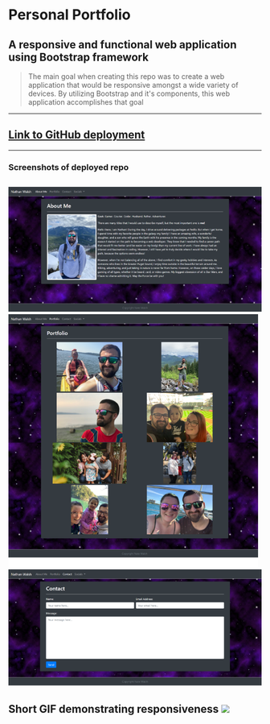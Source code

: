 # Personal Portfolio
## A responsive and functional web application using Bootstrap framework

> The main goal when creating this repo was to create a web application that would be responsive amongst a wide variety of devices. By utilizing Bootstrap and it's components, this web application accomplishes that goal   
---
## [Link to GitHub deployment](https://nathanjamis.github.io/Portfolio/)
---
### Screenshots of deployed repo
![](AboutMeScreen.png)
![](PortfolioScreen.png)
![](ContactScreen.png)
---
Short GIF demonstrating responsiveness
![](PortfolioGif.gif)
---
